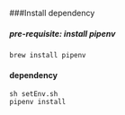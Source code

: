 ###Install dependency
##### pre-requisite: install pipenv
    brew install pipenv
#### dependency
	sh setEnv.sh
	pipenv install